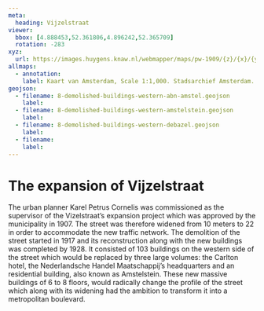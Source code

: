 ```yaml
---
meta:
  heading: Vijzelstraat
viewer:
  bbox: [4.888453,52.361806,4.896242,52.365709]
  rotation: -283
xyz: 
  url: https://images.huygens.knaw.nl/webmapper/maps/pw-1909/{z}/{x}/{y}.png
allmaps: 
  - annotation: 
    label: Kaart van Amsterdam, Scale 1:1,000. Stadsarchief Amsterdam. Published by the Public Works Department and its legal successors, 1909.
geojson: 
  - filename: 8-demolished-buildings-western-abn-amstel.geojson
    label: 
  - filename: 8-demolished-buildings-western-amstelstein.geojson
    label: 
  - filename: 8-demolished-buildings-western-debazel.geojson
    label:  
  - filename: 
    label: 
---
```

# The expansion of Vijzelstraat
The urban planner Karel Petrus Cornelis was commissioned as the supervisor of the Vizelstraat’s expansion project which was approved by the municipality in 1907.  The street was therefore widened from 10 meters to 22 in order to accommodate the new traffic network.
The demolition of the street started in 1917 and its reconstruction along with the new buildings was completed by 1928. It consisted of 103 buildings on the western side of the street which would be replaced by three large volumes: the Carlton hotel, the Nederlandsche Handel Maatschappij’s headquarters and an residential building, also known as Amstelstein. These new massive buildings of 6 to 8 floors, would radically change the profile of the street which along with its widening had the ambition to transform it into a metropolitan boulevard.

